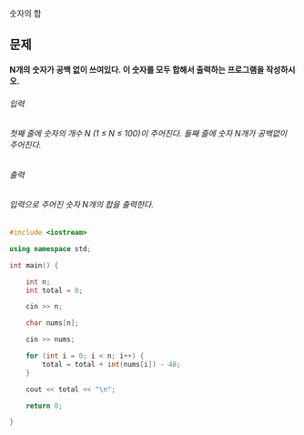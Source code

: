 숫자의 합
## 문제
#### N개의 숫자가 공백 없이 쓰여있다. 이 숫자를 모두 합해서 출력하는 프로그램을 작성하시오.

###### 입력
###### 첫째 줄에 숫자의 개수 N (1 ≤ N ≤ 100)이 주어진다. 둘째 줄에 숫자 N개가 공백없이 주어진다.

###### 출력
###### 입력으로 주어진 숫자 N개의 합을 출력한다.

```c++
#include <iostream>

using namespace std;

int main() {

	int n;
	int total = 0;

	cin >> n;

	char nums[n];

	cin >> nums;

	for (int i = 0; i < n; i++) {
		total = total + int(nums[i]) - 48;
	}

	cout << total << "\n";

	return 0;

}
```
